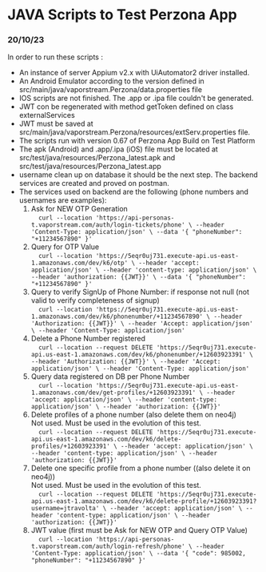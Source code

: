 ﻿# JAVA Scripts to Test Perzona App

### 20/10/23
In order to run these scripts :
- An instance of server Appium v2.x with UiAutomator2 driver installed.
- An Android Emulator according to the version defined in src/main/java/vaporstream.Perzona/data.properties file
- IOS scripts are not finished. The .app or .ipa file couldn't be generated.
- JWT con be regenerated with method getToken defined on class externalServices
- JWT must be saved at src/main/java/vaporstream.Perzona/resources/extServ.properties file. 
- The scripts run with version 0.67 of Perzona App Build on Test Platform
- The apk (Android) and .app/.ipa (iOS) file must be located at src/test/java/resources/Perzona_latest.apk and src/test/java/resources/Perzona_latest.app
- username clean up on database it should be the next step. The backend services are created and proved on postman. 
- The services used on backend are the following (phone numbers and usernames are examples):
  1. Ask for NEW OTP Generation <br>
`  curl --location 'https://api-personas-t.vaporstream.com/auth/login-tickets/phone' \
  --header 'Content-Type: application/json' \
  --data '{
  "phoneNumber": "+11234567890"
  }'`
  2. Query for OTP Value <br>
`  curl --location 'https://5eqr0uj731.execute-api.us-east-1.amazonaws.com/dev/k6/otp' \
  --header 'accept: application/json' \
  --header 'content-type: application/json' \
  --header 'authorization: {{JWT}}' \
  --data '{
  "phoneNumber": "+11234567890"
  }'`
  3. Query to verify SignUp of Phone Number: if response not null (not valid to verify completeness of signup)<br>
`  curl --location 'https://5eqr0uj731.execute-api.us-east-1.amazonaws.com/dev/k6/phonenumber/+11234567890' \
  --header 'Authorization: {{JWT}}' \
  --header 'Accept: application/json' \
  --header 'Content-Type: application/json'`
  4. Delete a Phone Number registered<br>
`  curl --location --request DELETE 'https://5eqr0uj731.execute-api.us-east-1.amazonaws.com/dev/k6/phonenumber/+12603923391' \
  --header 'Authorization: {{JWT}}' \
  --header 'Accept: application/json' \
  --header 'Content-Type: application/json'`
  5. Query data registered on DB per Phone Number<br>
`  curl --location 'https://5eqr0uj731.execute-api.us-east-1.amazonaws.com/dev/get-profiles/+12603923391' \
  --header 'accept: application/json' \
  --header 'content-type: application/json' \
  --header 'authorization: {{JWT}}'`
  6. Delete profiles of a phone number (also delete them on neo4j)<br>
  Not used. Must be used in the evolution of this test.<br>
`  curl --location --request DELETE 'https://5eqr0uj731.execute-api.us-east-1.amazonaws.com/dev/k6/delete-profiles/+12603923391' \
  --header 'accept: application/json' \
  --header 'content-type: application/json' \
  --header 'authorization: {{JWT}}'`
  7. Delete one specific profile from a phone number ((also delete it on neo4j))<br>
  Not used. Must be used in the evolution of this test.<br>
`  curl --location --request DELETE 'https://5eqr0uj731.execute-api.us-east-1.amazonaws.com/dev/k6/delete-profile/+12603923391?username=jtravolta' \
  --header 'accept: application/json' \
  --header 'content-type: application/json' \
  --header 'authorization: {{JWT}}'`
  8. JWT value (first must be Ask for NEW OTP and Query OTP Value)<br>
`  curl --location 'https://api-personas-t.vaporstream.com/auth/login-refresh/phone' \
  --header 'Content-Type: application/json' \
  --data '{
  "code": 985002,
  "phoneNumber": "+11234567890"
  }'`

